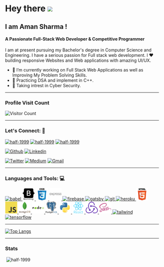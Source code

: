# Hey there <img src="https://raw.githubusercontent.com/MartinHeinz/MartinHeinz/master/wave.gif" width="40px">
## I am Aman Sharma !

#### A Passionate Full-Stack Web Developer & Competitive Programmer





I am at present pursuing my Bachelor's degree in Computer Science and Engineering. I have a serious passion for Full stack web development. I ❤️ building responsive Websites and Web applications with amazing UI/UX.
- 🔭 I’m currently working on Full Stack Web Applications as well as Improving My Problem Solving Skills. 
- 🔭 Practicing DSA and implement in C++.
- 🔭 Taking intrest in Cyber Security.

___

### Profile Visit Count
![Visitor Count](https://profile-counter.glitch.me/half-1999/count.svg)

___
<h3 align="left">Let's Connect: 🚀</h3>
<p align="left">


<a href="https://instagram.com/half-1999" target="blank"><img align="center" src="https://cdn.jsdelivr.net/npm/simple-icons@3.0.1/icons/instagram.svg" alt="half-1999" height="30" width="40" /></a>
<a href="https://www.hackerrank.com/half-1999" target="blank"><img align="center" src="https://cdn.jsdelivr.net/npm/simple-icons@3.0.1/icons/hackerrank.svg" alt="half-1999" height="30" width="40" /></a>
<a href="https://dev.to/half-1999" target="blank"><img align="center" src="https://cdn.jsdelivr.net/npm/simple-icons@3.0.1/icons/dev-dot-to.svg" alt="half-1999" height="30" width="40" /></a>




[![Github](https://img.shields.io/badge/-Github-000?style=flat&logo=Github&logoColor=white)](https://github.com/half-1999)
[![Linkedin](https://img.shields.io/badge/-LinkedIn-blue?style=flat&logo=Linkedin&logoColor=white)](https://linkedin.com/in/half-1999)

[![Twitter](https://img.shields.io/badge/-Twitter-1ca0f1?style=flat-square&labelColor=1ca0f1&logo=twitter&logoColor=white&link=https://twitter.com/rkrkumar021)](https://twitter.com/half-1999)
[![Medium](https://img.shields.io/badge/-Medium-03a57a?style=flat-square&labelColor=000000&logo=Medium&link=https://medium.com/@rkrkumar021/)](https://medium.com/@half-1999)
[![Gmail](https://img.shields.io/badge/-Gmail-c14438?style=flat&logo=Gmail&logoColor=white)](mailto:halfengiiineeer2022@gmail.com)
&nbsp;
</p>


___

<h3 align="left">Languages and Tools: 💻</h3>
<p align="left"> <a href="https://babeljs.io/" target="_blank"> <img src="https://www.vectorlogo.zone/logos/babeljs/babeljs-icon.svg" alt="babel" width="40" height="40"/> </a> <a href="https://getbootstrap.com" target="_blank"> <img src="https://raw.githubusercontent.com/devicons/devicon/master/icons/bootstrap/bootstrap-plain-wordmark.svg" alt="bootstrap" width="40" height="40"/> </a> <a href="https://www.w3schools.com/css/" target="_blank"> <img src="https://raw.githubusercontent.com/devicons/devicon/master/icons/css3/css3-original-wordmark.svg" alt="css3" width="40" height="40"/> </a> <a href="https://expressjs.com" target="_blank"> <img src="https://raw.githubusercontent.com/devicons/devicon/master/icons/express/express-original-wordmark.svg" alt="express" width="40" height="40"/> </a> <a href="https://firebase.google.com/" target="_blank"> <img src="https://www.vectorlogo.zone/logos/firebase/firebase-icon.svg" alt="firebase" width="40" height="40"/> </a> <a href="https://www.gatsbyjs.com/" target="_blank"> <img src="https://www.vectorlogo.zone/logos/gatsbyjs/gatsbyjs-icon.svg" alt="gatsby" width="40" height="40"/> </a> <a href="https://git-scm.com/" target="_blank"> <img src="https://www.vectorlogo.zone/logos/git-scm/git-scm-icon.svg" alt="git" width="40" height="40"/> </a> <a href="https://heroku.com" target="_blank"> <img src="https://www.vectorlogo.zone/logos/heroku/heroku-icon.svg" alt="heroku" width="40" height="40"/> </a> <a href="https://www.w3.org/html/" target="_blank"> <img src="https://raw.githubusercontent.com/devicons/devicon/master/icons/html5/html5-original-wordmark.svg" alt="html5" width="40" height="40"/> </a> <a href="https://developer.mozilla.org/en-US/docs/Web/JavaScript" target="_blank"> <img src="https://raw.githubusercontent.com/devicons/devicon/master/icons/javascript/javascript-original.svg" alt="javascript" width="40" height="40"/> </a> <a href="https://www.mongodb.com/" target="_blank"> <img src="https://raw.githubusercontent.com/devicons/devicon/master/icons/mongodb/mongodb-original-wordmark.svg" alt="mongodb" width="40" height="40"/> </a> <a href="https://nodejs.org" target="_blank"> <img src="https://raw.githubusercontent.com/devicons/devicon/master/icons/nodejs/nodejs-original-wordmark.svg" alt="nodejs" width="40" height="40"/> </a> <a href="https://www.postgresql.org" target="_blank"> <img src="https://raw.githubusercontent.com/devicons/devicon/master/icons/postgresql/postgresql-original-wordmark.svg" alt="postgresql" width="40" height="40"/> </a> <a href="https://www.python.org" target="_blank"> <img src="https://raw.githubusercontent.com/devicons/devicon/master/icons/python/python-original.svg" alt="python" width="40" height="40"/> </a> <a href="https://reactjs.org/" target="_blank"> <img src="https://raw.githubusercontent.com/devicons/devicon/master/icons/react/react-original-wordmark.svg" alt="react" width="40" height="40"/> </a> <a href="https://redux.js.org" target="_blank"> <img src="https://raw.githubusercontent.com/devicons/devicon/master/icons/redux/redux-original.svg" alt="redux" width="40" height="40"/> </a> <a href="https://sass-lang.com" target="_blank"> <img src="https://raw.githubusercontent.com/devicons/devicon/master/icons/sass/sass-original.svg" alt="sass" width="40" height="40"/> </a> <a href="https://tailwindcss.com/" target="_blank"> <img src="https://www.vectorlogo.zone/logos/tailwindcss/tailwindcss-icon.svg" alt="tailwind" width="40" height="40"/> </a> <a href="https://www.tensorflow.org" target="_blank"> <img src="https://www.vectorlogo.zone/logos/tensorflow/tensorflow-icon.svg" alt="tensorflow" width="40" height="40"/> </a> </p>

___
[![Top Langs](https://github-readme-stats.vercel.app/api/top-langs/?username=half-1999&layout=compact)](https://github.com/half-1999/github-readme-stats)

___
### Stats
<p>&nbsp;<img align="center" src="https://github-readme-stats.vercel.app/api?username=half-1999&show_icons=true&locale=en" alt="half-1999" /></p>
